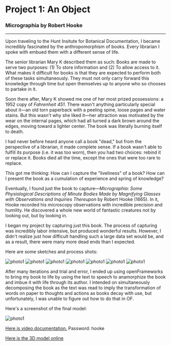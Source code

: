 # Project 1: An Object
### Micrographia by Robert Hooke

***

Upon traveling to the Hunt Insitute for Botanical Documentation, I became incredibly fascinated by the anthropomorphism of books. Every librarian I spoke with embued them with a different sense of life.

The senior librarian Mary K described them as such: Books are made to serve two purposes: (1) To store information and (2) To allow access to it. What makes it difficult for books is that they are expected to perform both of these tasks simultaneously. They must not only carry forward this knowledge through time but open themselves up to anyone who so chooses to partake in it.

Soon there after, Mary K showed me one of her most prized possessions: a 1952 copy of *Fahrenheit 451*. There wasn't anything particularly special about it—an old torn paperback with a peeling spine, loose pages and water stains. But this wasn't why she liked it—her attraction was motivated by the wear on the internal pages, which had all turned a dark brown around the edges, moving toward a lighter center. The book was literally burning itself to death. 

I had never before heard anyone call a book "dead," but from the perspective of a librarian, it made complete sense. If a book wasn't able to fulfill its purpose (i.e. it was too worn), then you had two choices: rebind it or replace it. Books died all the time, except the ones that were too rare to replace. 

This got me thinking: How can I capture the "liveliness" of a book? How can I present the book as a cumulation of experience and spring of knowledge?

Eventually, I found just the book to capture—*Micrographia: Some Physiological Descriptions of Minute Bodies Made by Magnifying Glasses with Observations and Inquiries Thereupon* by Robert Hooke (1665). In it, Hooke recorded his microscopy observations with incredible precision and humility. He discovered a whole new world of fantastic creatures not by looking out, but by looking in.

I began my project by capturing just this book. The process of capturing was incredibly labor intensive, but produced wonderful results. However, I didn't realize just how difficult handling such a large data set would be, and as a result, there were many more dead ends than I expected.

Here are some sketches and process shots:

![photo1](assets/pic1.jpeg)
![photo1](assets/pic2.jpeg)
![photo1](assets/pic3.jpeg)
![photo1](assets/pic4.jpeg)
![photo1](assets/screen1.png)
![photo1](assets/screen2.png)
![photo1](assets/screen3.png)

After many iterations and trial and error, I ended up using openFrameworks to bring my book to life by using the text to speech to anamorphize the book and imbue it with life through its author. I intended on simultaneously decomposing the book as the text was read to imply the transformation of words on paper to thoughts and actions as books decay with use, but unfortunately, I was unable to figure out how to do that in OF.

Here's a screenshot of the final model:

![photo1](assets/micrographia_capture.jpg)

[Here is video documentation.](https://vimeo.com/140613673) Password: hooke

[Here is the 3D model online](https://sketchfab.com/models/0c2ec0a278fc4ce6b5ad63a3aa0280ad)


